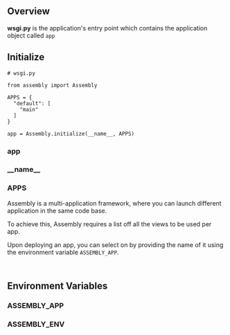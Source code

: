 
## Overview 

**wsgi.py** is the application's entry point which contains the application object called `app`



## Initialize

```
# wsgi.py

from assembly import Assembly

APPS = {
  "default": [
    "main"
  ]
}

app = Assembly.initialize(__name__, APPS)
```

### app

### \_\_name__

### APPS

Assembly is a multi-application framework, where you can launch different application in the same code base.

To achieve this, Assembly requires a list off all the views to be used per app.

Upon deploying an app, you can select on by providing the name of it using the environment variable `ASSEMBLY_APP`.

```


```


## Environment Variables

### ASSEMBLY_APP

### ASSEMBLY_ENV

